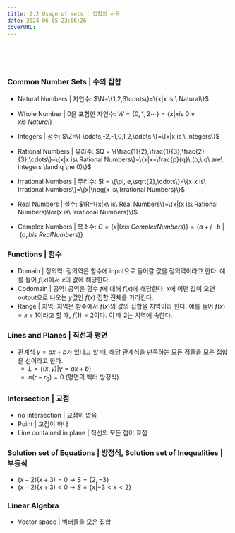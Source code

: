 ```yaml
---
title: 2.2 Usage of sets | 집합의 사용
date: 2024-06-05 23:06:26
coverURL: 
---
```

<br />
<br />
<br />

### Common Number Sets | 수의 집합

- Natural Numbers | 자연수: $\N=\{1,2,3\cdots\}=\{x|x is \ Natural\}$
- Whole Number | 0을 포함한 자연수: $W =\{0,1,2\cdots\}=\{x|x is\ 0 \lor x is\ Natural\}$
- Integers | 정수: $\Z=\{ \cdots,-2,-1,0,1,2,\cdots \}=\{x|x is \ Integers\}$
- Rational Numbers | 유리수: $Q = \{\frac{1}{2},\frac{1}{3},\frac{2}{3},\cdots\}=\{x|x is\ Rational Numbers\}=\{x|x=\frac{p}{q}\ (p,\ q\ are\ integers \land q \ne 0)\}$
- Irrational Numbers | 무리수: $I = \{\pi, e,\sqrt{2},\cdots\}=\{x|x is\ Irrational Numbers\}=\{x|\neg(x is\ Irrational Numbers)\}$

- Real Numbers | 실수: $\R=\{x|x\ is\ Real Numbers\}=\{x|(x is\ Rational Numbers)\lor(x is\ Irrational Numbers)\}$
- Complex Numbers | 복소수: $C=\{x|(x is\ Complex Numbers)\}=\{a+j\cdot b\ |\ (a, b is \ Real Numbers) \}$

### Functions | 함수

- Domain | 정의역: 정의역은 함수에 input으로 들어갈 값을 정의역이라고 한다.
예를 들어 $f(x)$에서 $x$의 값에 해당한다.
- Codomain | 공역: 공역은 함수 $f$에 대해 $f(x)$에 해당한다.
$x$에 어떤 값이 오면 output으로 나오는 $y$값인 $f(x)$ 집합 전체를 가리킨다.
- Range | 치역: 치역은 함수에서 $f(x)$의 값의 집합을 치역이라 한다.
예를 들어 $f(x)=x+1$이라고 할 때, $f(1) = 2$이다. 이 때 2는 치역에 속한다.

### Lines and Planes | 직선과 평면

- 관계식 $y=ax+b$가 있다고 할 때, 해당 관계식을 만족하는 모든 점들을 모은 집합을 선이라고 한다.
    - $L=\{(x,y)|y=ax+b\}$
    - $n(r-r_0)=0$ (평면의 벡터 방정식)

### Intersection | 교점

- no intersection | 교점이 없음
- Point | 교점이 하나
- Line contained in plane | 직선의 모든 점이 교점

### Solution set of Equations | 방정식, Solution set of Inequalities | 부등식

- $(x-2)(x+3)=0$ → $S=\{2,-3\}$
- $(x-2)(x+3)<0$ → $S=\{x|-3<x<2\}$

### Linear Algebra

- Vector space | 벡터들을 모은 집합
